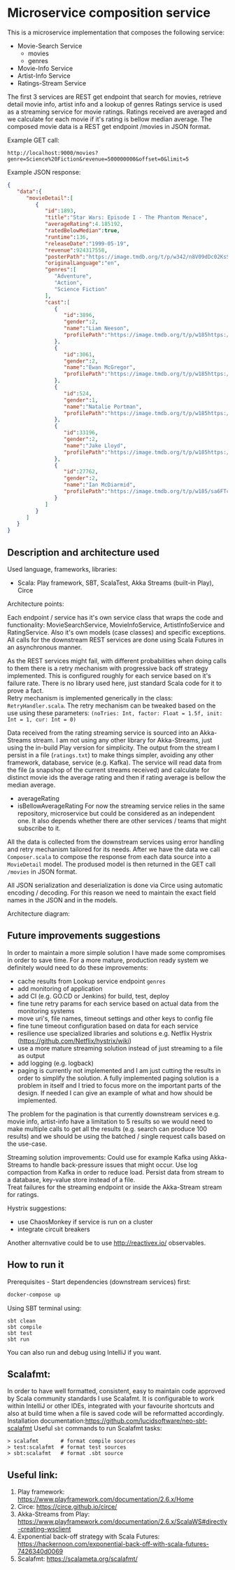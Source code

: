 Microservice composition service
=====
This is a microservice implementation that composes the following service: 
* Movie-Search Service
    * movies 
    * genres
* Movie-Info Service
* Artist-Info Service
* Ratings-Stream Service

The first 3 services are REST get endpoint that search for movies, retrieve detail movie info, artist info and a lookup of genres
Ratings service is used as a streaming service for movie ratings. Ratings received are averaged and we calculate for each movie if
it's rating is bellow median average. The composed movie data is a REST get endpoint /movies in JSON format. 

Example GET call:
```Uri
http://localhost:9000/movies?genre=Science%20Fiction&revenue=500000000&offset=0&limit=5
```
Example JSON response: 

```JSON
{  
   "data":{  
      "movieDetail":[  
         {  
            "id":1893,
            "title":"Star Wars: Episode I - The Phantom Menace",
            "averageRating":4.185192,
            "ratedBelowMedian":true,
            "runtime":136,
            "releaseDate":"1999-05-19",
            "revenue":924317558,
            "posterPath":"https://image.tmdb.org/t/p/w342/n8V09dDc02KsSN6Q4hC2BX6hN8X.jpg",
            "originalLanguage":"en",
            "genres":[  
               "Adventure",
               "Action",
               "Science Fiction"
            ],
            "cast":[  
               {  
                  "id":3896,
                  "gender":2,
                  "name":"Liam Neeson",
                  "profilePath":"https://image.tmdb.org/t/p/w185https://image.tmdb.org/t/p/w185/9mdAohLsDu36WaXV2N3SQ388bvz.jpg"
               },
               {  
                  "id":3061,
                  "gender":2,
                  "name":"Ewan McGregor",
                  "profilePath":"https://image.tmdb.org/t/p/w185https://image.tmdb.org/t/p/w185/aEmyadfRXTmmR7UW7OXsm5a6smS.jpg"
               },
               {  
                  "id":524,
                  "gender":1,
                  "name":"Natalie Portman",
                  "profilePath":"https://image.tmdb.org/t/p/w185https://image.tmdb.org/t/p/w185/rtLTG4yrEcROXhTBGXMrbyiUEC5.jpg"
               },
               {  
                  "id":33196,
                  "gender":2,
                  "name":"Jake Lloyd",
                  "profilePath":"https://image.tmdb.org/t/p/w185https://image.tmdb.org/t/p/w185/1MndIkdjjDypRDi3PpMzy3j0Lof.jpg"
               },
               {  
                  "id":27762,
                  "gender":2,
                  "name":"Ian McDiarmid",
                  "profilePath":"https://image.tmdb.org/t/p/w185/sa6FTcK7xCHCFFR10jyOOOffd7f.jpg"
               }
            ]
         }
      ]
   }
}
```  


Description and architecture used
-------
Used language, frameworks, libraries: 
* Scala: Play framework, SBT, ScalaTest, Akka Streams (built-in Play), Circe

Architecture points: 

Each endpoint / service has it's own service class that wraps the code and functionality: MovieSearchService, MovieInfoService, ArtistInfoService and RatingService.
Also it's own models (case classes) and specific exceptions. All calls for the downstream REST services are done using Scala Futures in an asynchronous manner.

As the REST services might fail, with different probabilities when doing calls to them there is a retry mechanism with progressive back off strategy implemented. 
This is configured roughly for each service based on it's failure rate. There is no library used here, just standard Scala code for it to prove a fact.  
Retry mechanism is implemented generically in the class: `RetryHandler.scala`. The retry mechanism can be tweaked based on the use using these parameters: 
`(noTries: Int, factor: Float = 1.5f, init: Int = 1, cur: Int = 0)`

Data received from the rating streaming service is sourced into an Akka-Streams stream. I am not using any other library for Akka-Streams, just using the in-build Play
version for simplicity. The output from the stream I persist in a file (`ratings.txt`) to make things simpler, avoiding any other framework, database, service 
(e.g. Kafka). The service will read data from the file (a snapshop of the current streams received) and calculate for distinct movie ids the average rating and then if
rating average is bellow the median average.  
* averageRating
* isBellowAverageRating
For now the streaming service relies in the same repository, microservice but could be considered as an independent one. It also depends whether there are other
services / teams that might subscribe to it.

All the data is collected from the downstream services using error handling and retry mechanism tailored for its needs. After we have the data we call `Composer.scala`
to compose the response from each data source into a `MovieDetail` model. The prodused model is then returned in the GET call `/movies` in JSON format. 

All JSON serialization and deserialization is done via Circe using automatic encoding / decoding. For this reason we need to maintain the exact field names in the 
JSON and in the models.

Architecture diagram:


Future improvements suggestions
-------
In order to maintain a more simple solution I have made some compromises in order to save time. For a more mature, production ready system we definitely would
need to do these improvements:
* cache results from Lookup service endpoint `genres`
* add monitoring of application
* add CI (e.g. GO.CD or Jenkins) for build, test, deploy
* fine tune retry params for each service based on actual data from the monitoring systems
* move uri's, file names, timeout settings and other keys to config file
* fine tune timeout configuration based on data for each service
* resilience use specialized libraries and solutions e.g. Netflix Hystrix (https://github.com/Netflix/hystrix/wiki)
* use a more mature streaming solution instead of just streaming to a file as output
* add logging (e.g. logback)
* paging is currently not implemented and I am just cutting the results in order to simplify the solution. A fully implemented paging solution is a problem
in itself and I tried to focus more on the important parts of the design. If needed I can give an example of what and how should be implemented.

The problem for the pagination is that currently downstream services e.g. movie info, artist-info have a limitation to 5 results so we would need
to make multiple calls to get all the results (e.g. search can produce 100 results) and we should be using the batched / single request calls based on 
the use-case. 

Streaming solution improvements: 
Could use for example Kafka using Akka-Streams to handle back-pressure issues that might occur. Use log compaction from Kafka in order to reduce load. 
Persist data from stream to a database, key-value store instead of a file.  
Treat failures for the streaming endpoint or inside the Akka-Stream stream for ratings.

Hystrix suggestions:
* use ChaosMonkey if service is run on a cluster
* integrate circuit breakers

Another alternvative could be to use http://reactivex.io/ observables. 

How to run it
-------

Prerequisites - Start dependencies (downstream services) first:
```bash
docker-compose up
```

Using SBT terminal using:
 
```sbtshell
sbt clean 
sbt compile
sbt test
sbt run
```

You can also run and debug using IntelliJ if you want.

Scalafmt:
--------
In order to have well formatted, consistent, easy to maintain code approved by Scala community standards I use Scalafmt.
It is configurable to work within IntelliJ or other IDEs, integrated with your favourite shortcuts and also at build time
when a file is saved code will be reformatted accordingly.
Installation documentation:https://github.com/lucidsoftware/neo-sbt-scalafmt
Useful `sbt` commands to run Scalafmt tasks:
```sbtshell
> scalafmt       # format compile sources
> test:scalafmt  # format test sources
> sbt:scalafmt   # format .sbt source
``` 

Useful link: 
--------------
1. Play framework: https://www.playframework.com/documentation/2.6.x/Home
2. Circe: https://circe.github.io/circe/ 
3. Akka-Streams from Play: https://www.playframework.com/documentation/2.6.x/ScalaWS#directly-creating-wsclient 
4. Exponential back-off strategy with Scala Futures: https://hackernoon.com/exponential-back-off-with-scala-futures-7426340d0069
5. Scalafmt: https://scalameta.org/scalafmt/